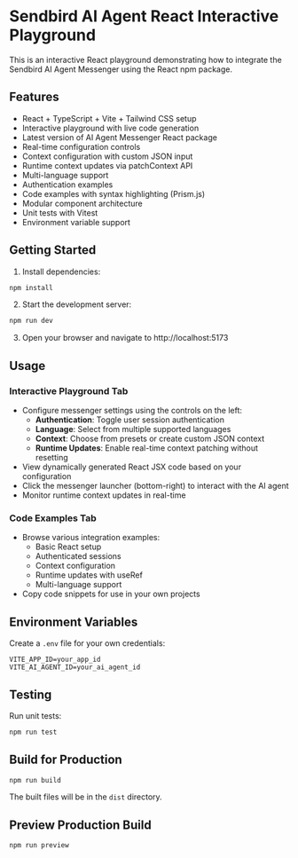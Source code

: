 # Sendbird AI Agent React Interactive Playground

This is an interactive React playground demonstrating how to integrate the Sendbird AI Agent Messenger using the React npm package.

## Features

- React + TypeScript + Vite + Tailwind CSS setup
- Interactive playground with live code generation
- Latest version of AI Agent Messenger React package
- Real-time configuration controls
- Context configuration with custom JSON input
- Runtime context updates via patchContext API
- Multi-language support
- Authentication examples
- Code examples with syntax highlighting (Prism.js)
- Modular component architecture
- Unit tests with Vitest
- Environment variable support

## Getting Started

1. Install dependencies:

```bash
npm install
```

2. Start the development server:

```bash
npm run dev
```

3. Open your browser and navigate to http://localhost:5173

## Usage

### Interactive Playground Tab

- Configure messenger settings using the controls on the left:
  - **Authentication**: Toggle user session authentication
  - **Language**: Select from multiple supported languages
  - **Context**: Choose from presets or create custom JSON context
  - **Runtime Updates**: Enable real-time context patching without resetting
- View dynamically generated React JSX code based on your configuration
- Click the messenger launcher (bottom-right) to interact with the AI agent
- Monitor runtime context updates in real-time

### Code Examples Tab

- Browse various integration examples:
  - Basic React setup
  - Authenticated sessions
  - Context configuration
  - Runtime updates with useRef
  - Multi-language support
- Copy code snippets for use in your own projects

## Environment Variables

Create a `.env` file for your own credentials:

```
VITE_APP_ID=your_app_id
VITE_AI_AGENT_ID=your_ai_agent_id
```

## Testing

Run unit tests:

```bash
npm run test
```

## Build for Production

```bash
npm run build
```

The built files will be in the `dist` directory.

## Preview Production Build

```bash
npm run preview
```
